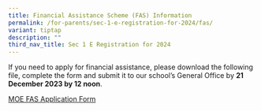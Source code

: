 ```yaml
---
title: Financial Assistance Scheme (FAS) Information
permalink: /for-parents/sec-1-e-registration-for-2024/fas/
variant: tiptap
description: ""
third_nav_title: Sec 1 E Registration for 2024
---
```

<p>If you need to apply for financial assistance, please download the following file, complete the form and submit it to our school’s General Office by <strong>21 December 2023 by 12 noon</strong>.</p><p><a href="/files/MOE_FAS_Application_Form_2024.pdf" rel="noopener noreferrer nofollow" target="_blank">MOE FAS Application Form</a></p>